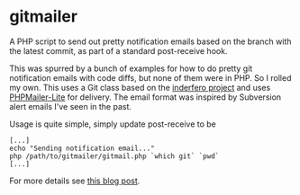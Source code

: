 gitmailer
=========

A PHP script to send out pretty notification emails based on the branch with the latest commit, as part of a standard 
post-receive hook.

This was spurred by a bunch of examples for how to do pretty git notification emails with code diffs, but none of them 
were in PHP.  So I rolled my own. This uses a Git class based on the 
[inderfero project](http://stackoverflow.com/questions/9087883/reading-a-git-commit-message-from-php) and uses
[PHPMailer-Lite](http://code.google.com/a/apache-extras.org/p/phpmailer/) for delivery.  The email format was inspired 
by Subversion alert emails I've seen in the past.  

Usage is quite simple, simply update post-receive to be
```
[...]
echo "Sending notification email..."
php /path/to/gitmailer/gitmail.php `which git` `pwd`
[...]
```

For more details see [this blog post](http://blog.echothis.com/2012/12/21/pretty-git-notification-emails-using-php/).
